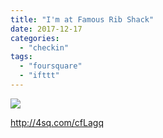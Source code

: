 ```yaml
---
title: "I'm at Famous Rib Shack"
date: 2017-12-17
categories: 
  - "checkin"
tags: 
  - "foursquare"
  - "ifttt"
---
```


![](images/2BAev8x)  
  
http://4sq.com/cfLagq
